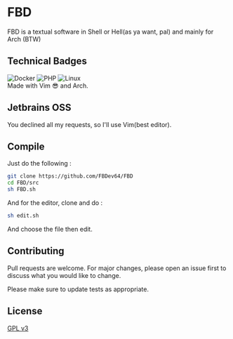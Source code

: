 # FBD

FBD is a textual software in Shell or Hell(as ya want, pal) and mainly for Arch (BTW)

## Technical Badges
![Docker](https://img.shields.io/badge/docker-%230db7ed.svg?style=for-the-badge&logo=docker&logoColor=white)
![PHP](https://img.shields.io/badge/php-%23777BB4.svg?style=for-the-badge&logo=php&logoColor=white)
![Linux](https://img.shields.io/badge/Linux-FCC624?style=for-the-badge&logo=linux&logoColor=black)
<br>Made with Vim 😎 and Arch.

## Jetbrains OSS
You declined all my requests, so I'll use Vim(best editor).

## Compile
Just do the following :
```bash
git clone https://github.com/FBDev64/FBD
cd FBD/src
sh FBD.sh
```
And for the editor, clone and do :
```bash
sh edit.sh
```
And choose the file then edit.

## Contributing

Pull requests are welcome. For major changes, please open an issue first
to discuss what you would like to change.

Please make sure to update tests as appropriate.

## License

[GPL v3](https://choosealicense.com/licenses/gpl-3.0/)
